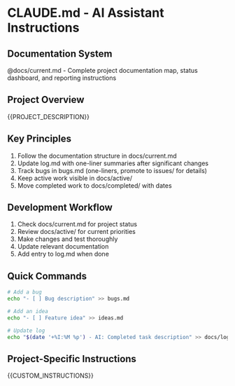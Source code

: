 # CLAUDE.md - AI Assistant Instructions

## Documentation System
@docs/current.md - Complete project documentation map, status dashboard, and reporting instructions

## Project Overview
{{PROJECT_DESCRIPTION}}

## Key Principles
1. Follow the documentation structure in docs/current.md
2. Update log.md with one-liner summaries after significant changes
3. Track bugs in bugs.md (one-liners, promote to issues/ for details)
4. Keep active work visible in docs/active/
5. Move completed work to docs/completed/ with dates

## Development Workflow
1. Check docs/current.md for project status
2. Review docs/active/ for current priorities
3. Make changes and test thoroughly
4. Update relevant documentation
5. Add entry to log.md when done

## Quick Commands
```bash
# Add a bug
echo "- [ ] Bug description" >> bugs.md

# Add an idea
echo "- [ ] Feature idea" >> ideas.md

# Update log
echo "$(date '+%I:%M %p') - AI: Completed task description" >> docs/log.md
```

## Project-Specific Instructions
{{CUSTOM_INSTRUCTIONS}}